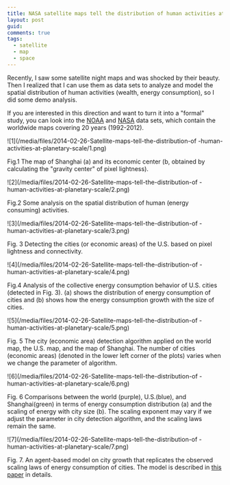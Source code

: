 ```yaml
---
title: NASA satellite maps tell the distribution of human activities at planetary scale
layout: post
guid:
comments: true
tags:
  - satellite
  - map
  - space
---
```


Recently, I saw some satellite night maps and was shocked by their beauty. Then I realized that I can use them as data sets to analyze and model the spatial distribution of human activities (wealth, energy consumption), so I did some demo analysis. 

If you are interested in this direction and want to turn it into a "formal" study, you can look into the [NOAA](http://www.ngdc.noaa.gaov/dmsp/downloadV4composites.html#AXP) and [NASA](http://visibleearth.nasa.gov/view.php?id=79765) data sets, which contain the worldwide maps covering 20 years (1992-2012).

![1](/media/files/2014-02-26-Satellite-maps-tell-the-distribution-of -human-activities-at-planetary-scale/1.png)

Fig.1 The map of Shanghai (a) and its economic center (b, obtained by calculating the "gravity center" of pixel lightness).

![2](/media/files/2014-02-26-Satellite-maps-tell-the-distribution-of -human-activities-at-planetary-scale/2.png)

Fig.2 Some analysis on the spatial distribution of human (energy consuming) activities.

![3](/media/files/2014-02-26-Satellite-maps-tell-the-distribution-of -human-activities-at-planetary-scale/3.png)

Fig. 3 Detecting the cities (or economic areas) of the U.S. based on pixel lightness and connectivity.

![4](/media/files/2014-02-26-Satellite-maps-tell-the-distribution-of -human-activities-at-planetary-scale/4.png) 

Fig.4 Analysis of the collective energy consumption behavior of U.S. cities (detected in Fig. 3). (a) shows the distribution of energy consumption of cities and (b) shows how the energy consumption growth with the size of cities.

![5](/media/files/2014-02-26-Satellite-maps-tell-the-distribution-of -human-activities-at-planetary-scale/5.png)

Fig. 5 The city (economic area) detection algorithm applied on the world map, the U.S. map, and the map of Shanghai. The number of cities (economic areas) (denoted in the lower left corner of the plots) varies when we change the parameter of algorithm.

![6](/media/files/2014-02-26-Satellite-maps-tell-the-distribution-of -human-activities-at-planetary-scale/6.png)

Fig. 6 Comparisons between the world (purple), U.S.(blue), and Shanghai(green) in terms of energy consumption distribution (a) and the scaling of energy with city size (b). The scaling exponent may vary if we adjust the parameter in city detection algorithm, and the scaling laws remain the same.

![7](/media/files/2014-02-26-Satellite-maps-tell-the-distribution-of -human-activities-at-planetary-scale/7.png)

Fig. 7. An agent-based model on city growth that replicates the observed scaling laws of energy consumption of cities. The model is described in [this paper](http://arxiv.org/abs/1212.4914) in details.
